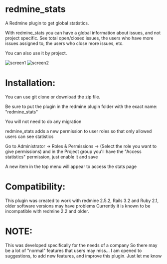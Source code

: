 redmine_stats
==
A Redmine plugin to get global statistics.

With redmine_stats you can have a global information about issues, and not project specific. See total open/closed issues, the users who have more issues assigned to, the users who close more issues, etc.

You can also use it by project.

![screen1](https://dl.dropboxusercontent.com/u/3304230/do_not_delete/screen1.png)
![screen2](https://dl.dropboxusercontent.com/u/3304230/do_not_delete/screen2.png)

Installation:
==

You can use git clone or download the zip file.

Be sure to put the plugin in the redmine plugin folder with the exact name: "redmine_stats"

You will not need to do any migration

redmine_stats adds a new permission to user roles so that only allowed users can see statistics

Go to Administrator -> Roles & Permissions -> (Select the role you want to give permissions) and in the Project group you'll have the "Access statistics" permission, just enable it and save

A new item in the top menu will appear to access the stats page

Compatibility:
==

This plugin was created to work with redmine 2.5.2, Rails 3.2 and Ruby 2.1, older software versions may have problems
Currently it is known to be incompatible with redmine 2.2 and older.

NOTE:
==

This was developed specifically for the needs of a company So there may be a lot of "normal" features that users may miss... I am opened to suggestions, to add new features, and improve this plugin. Just let me know

